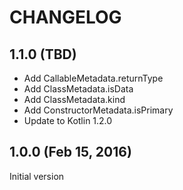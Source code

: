 # CHANGELOG

## 1.1.0 (TBD)

* Add CallableMetadata.returnType
* Add ClassMetadata.isData
* Add ClassMetadata.kind
* Add ConstructorMetadata.isPrimary
* Update to Kotlin 1.2.0

## 1.0.0 (Feb 15, 2016)

Initial version

